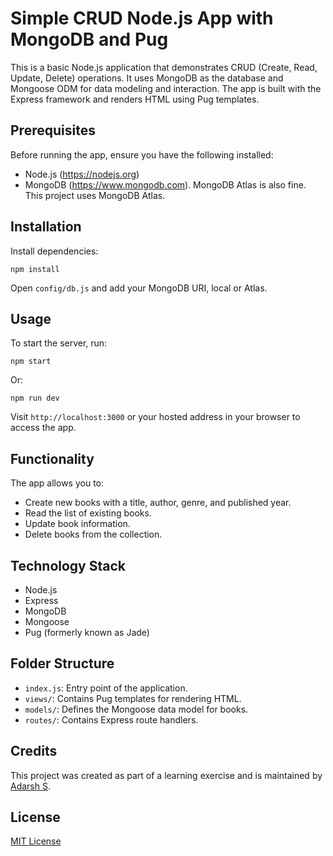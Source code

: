 # Simple CRUD Node.js App with MongoDB and Pug

This is a basic Node.js application that demonstrates CRUD (Create, Read, Update, Delete) operations. It uses MongoDB as the database and Mongoose ODM for data modeling and interaction. The app is built with the Express framework and renders HTML using Pug templates.

## Prerequisites

Before running the app, ensure you have the following installed:

- Node.js (https://nodejs.org)
- MongoDB (https://www.mongodb.com). MongoDB Atlas is also fine. This project uses MongoDB Atlas.

## Installation

Install dependencies:

    npm install 

Open `config/db.js` and add your MongoDB URI, local or Atlas.

## Usage

To start the server, run:

    npm start

Or:

    npm run dev

Visit `http://localhost:3000` or your hosted address in your browser to access the app.

## Functionality

The app allows you to:

- Create new books with a title, author, genre, and published year.
- Read the list of existing books.
- Update book information.
- Delete books from the collection.

## Technology Stack

- Node.js
- Express
- MongoDB
- Mongoose
- Pug (formerly known as Jade)

## Folder Structure

- `index.js`: Entry point of the application.
- `views/`: Contains Pug templates for rendering HTML.
- `models/`: Defines the Mongoose data model for books.
- `routes/`: Contains Express route handlers.

## Credits

This project was created as part of a learning exercise and is maintained by [Adarsh S](https://github.com/adarsh-2425).

## License

[MIT License](LICENSE)
